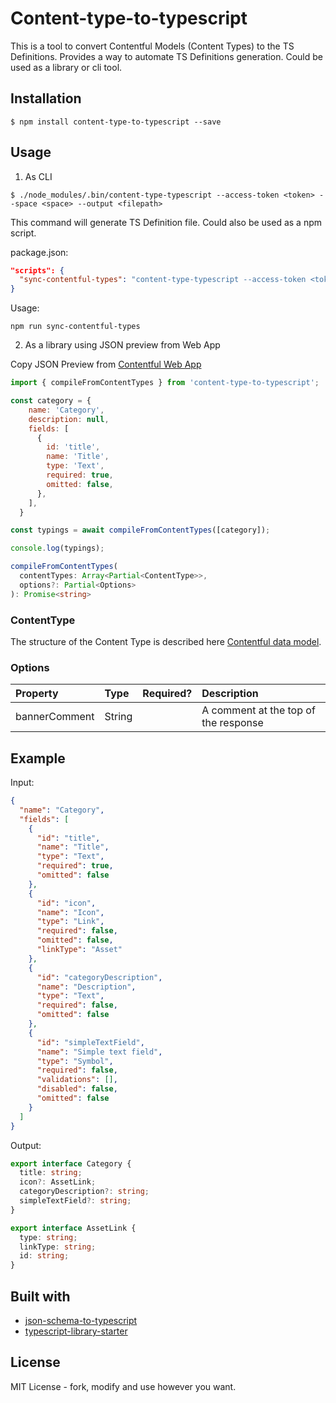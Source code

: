 # Content-type-to-typescript

This is a tool to convert Contentful Models (Content Types) to the TS Definitions.
Provides a way to automate TS Definitions generation. Could be used as a library or cli tool.



## Installation

```
$ npm install content-type-to-typescript --save
```

## Usage

1. As CLI 

```
$ ./node_modules/.bin/content-type-typescript --access-token <token> --space <space> --output <filepath>
```

This command will generate TS Definition file. Could also be used as a npm script.

package.json:
```json
"scripts": {
  "sync-contentful-types": "content-type-typescript --access-token <token> --space <space> --output <filepath>"
}
```
Usage:

```
npm run sync-contentful-types
```

2. As a library using JSON preview from Web App

Copy JSON Preview from [Contentful Web App](https://app.contentful.com/)

```js
import { compileFromContentTypes } from 'content-type-to-typescript';

const category = {
    name: 'Category',
    description: null,
    fields: [
      {
        id: 'title',
        name: 'Title',
        type: 'Text',
        required: true,
        omitted: false,
      },
    ],
  }

const typings = await compileFromContentTypes([category]);

console.log(typings);
```

```ts
compileFromContentTypes(
  contentTypes: Array<Partial<ContentType>>,
  options?: Partial<Options>
): Promise<string>
```

### ContentType

The structure of the Content Type is described here [Contentful data model](https://www.contentful.com/developers/docs/concepts/data-model/).

### Options

| Property      | Type   | Required? | Description                          |
| :------------ | :----- | :-------: | :----------------------------------- |
| bannerComment | String |           | A comment at the top of the response |



## Example

Input:

```json
{
  "name": "Category",
  "fields": [
    {
      "id": "title",
      "name": "Title",
      "type": "Text",
      "required": true,
      "omitted": false
    },
    {
      "id": "icon",
      "name": "Icon",
      "type": "Link",
      "required": false,
      "omitted": false,
      "linkType": "Asset"
    },
    {
      "id": "categoryDescription",
      "name": "Description",
      "type": "Text",
      "required": false,
      "omitted": false
    },
    {
      "id": "simpleTextField",
      "name": "Simple text field",
      "type": "Symbol",
      "required": false,
      "validations": [],
      "disabled": false,
      "omitted": false
    }
  ]
}
```

Output:

```ts
export interface Category {
  title: string;
  icon?: AssetLink;
  categoryDescription?: string;
  simpleTextField?: string;
}

export interface AssetLink {
  type: string;
  linkType: string;
  id: string;
}
```
## Built with

* [json-schema-to-typescript](https://github.com/bcherny/json-schema-to-typescript/)
* [typescript-library-starter](https://github.com/alexjoverm/typescript-library-starter)

## License

MIT License - fork, modify and use however you want.
